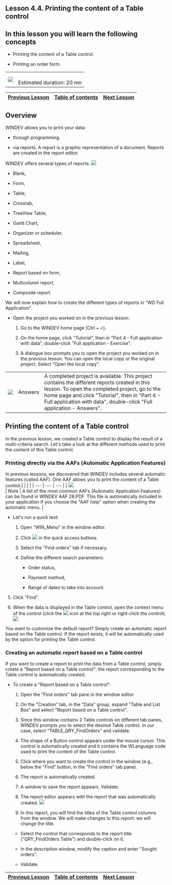 
## Lesson 4.4. Printing the content of a Table control
<a name="NOTE1"></a>
<a name="NOTE1_1"></a>


## In this lesson you will learn the following concepts
<a name="this_lesson_you_will_learn_the_following_concepts_ELTTEXTE000199"></a>


- Printing the content of a Table control.

- Printing an order form.





|   |   |
| --- | --- |
| ![](https://doc.pcsoft.fr/en-US/images/image.awp?langid=3&name=dur%E9e.png)<br> | <br>Estimated duration: 20 mn |

| [Previous Lesson](../TutoWD/1410087534.md) | [Table of contents](../TutoWD/1410087560.md) | [Next Lesson](../TutoWD/1410087536.md) |
| --- | --- | --- |





<a name="NOTE2"></a>
<a name="NOTE2_1"></a>


## Overview
<a name="overview_ELTTEXTE000246"></a>
WINDEV allows you to print your data:

- through programming.

- via reports. A report is a graphic representation of a document. Reports are created in the report editor.




WINDEV offers several types of reports: 
![](https://doc.pcsoft.fr/en-US/images/image.awp?langid=3&name=P4_Application%20compl%E8te%20-%20Imprimer%20contenu%20Table%20-%20HC%20N%B0001.jpg&type=thumb)


- Blank,

- Form,

- Table,

- Crosstab,

- TreeView Table,

- Gantt Chart,

- Organizer or scheduler,

- Spreadsheet,

- Mailing,

- Label,

- Report based on form,

- Multicolumn report,

- Composite report.




We will now explain how to create the different types of reports in "WD Full Application".



- Open the project you worked on in the previous lesson.

	1. Go to the WINDEV home page (Ctrl + &lt;).

	2. On the home page, click "Tutorial", then in "Part 4 - Full application with data", double-click "Full application - Exercise".

	3. A dialogue box prompts you to open the project you worked on in the previous lesson. You can open the local copy or the original project. Select "Open the local copy". 





|   |   |   |
| --- | --- | --- |
| ![](https://doc.pcsoft.fr/en-US/images/image.awp?langid=3&name=exemple-WD.png)<br> | Answers | A completed project is available. This project contains the different reports created in this lesson. To open the completed project, go to the home page and click "Tutorial", then in "Part 4 - Full application with data", double-click "Full application - Answers". |





<a name="NOTE3"></a>
<a name="NOTE3_1"></a>


## Printing the content of a Table control
<a name="printing_the_content_table_control_ELTTEXTE000288"></a>
In the previous lesson, we created a Table control to display the result of a multi-criteria search. Let's take a look at the different methods used to print the content of this Table control.

<a name="NOTE3_2"></a>


### Printing directly via the AAFs (Automatic Application Features)
<a name="printing_directly_via_the_aafs_automatic_application_features_ELTPARAGRAPHE000071"></a>

In previous lessons, we discovered that WINDEV includes several automatic features (called AAF). One AAF allows you to print the content of a Table control.|   |   |   |
| --- | --- | --- |
| ![](https://doc.pcsoft.fr/en-US/images/image.awp?langid=3&name=note.png)<br> | Note | A list of the most common AAFs (Automatic Application Features) can be found in WINDEV AAF 28.PDF. This file is automatically included in your application if you choose the "AAF help" option when creating the automatic menu. |






- Let's run a quick test:

	1. Open "WIN_Menu" in the window editor.

	2. Click ![](https://doc.pcsoft.fr/en-US/images/image.awp?langid=3&name=ICO_GO_Fenetre_WD_GAF.jpg)
 in the quick access buttons.

	3. Select the "Find orders" tab if necessary.

	4. Define the different search parameters:

		- Order status,

		- Payment method,

		- Range of dates to take into account.




5. Click "Find".

6. When the data is displayed in the Table control, open the context menu of the control (click the 
![](https://doc.pcsoft.fr/en-US/images/image.awp?langid=3&name=P4_ICO_MenuCtx_Table.jpg)
 icon at the top right or right-click the control). 
![](https://doc.pcsoft.fr/en-US/images/image.awp?langid=3&name=P4_Application%20compl%E8te%20-%20Imprimer%20contenu%20Table%20-%20HC%20N%B0002.jpg&type=thumb)




You want to customize the default report? Simply create an automatic report based on the Table control. If the report exists, it will be automatically used by the option for printing the Table control.
<a name="NOTE3_3"></a>


### Creating an automatic report based on a Table control
<a name="creating_automatic_report_based_table_control_ELTPARAGRAPHE000118"></a>

If you want to create a report to print the data from a Table control, simply create a "Report based on a Table control": the report corresponding to the Table control is automatically created.



- To create a "Report based on a Table control":

	1. Open the "Find orders" tab pane in the window editor.

	2. On the "Creation" tab, in the "Data" group, expand "Table and List Box" and select "Report based on a Table control".

	3. Since this window contains 2 Table controls on different tab panes, WINDEV prompts you to select the desired Table control. In our case, select "TABLE_QRY_FindOrders" and validate.

	4. The shape of a Button control appears under the mouse cursor. This control is automatically created and it contains the WLanguage code used to print the content of the Table control. 

	5. Click where you want to create the control in the window (e.g., below the "Find" button, in the "Find orders" tab pane).

	6. The report is automatically created.

	7. A window to save the report appears. Validate.

	8. The report editor appears with the report that was automatically created. 
![](https://doc.pcsoft.fr/en-US/images/image.awp?langid=3&name=P4_Application%20compl%E8te%20-%20Imprimer%20contenu%20Table%20-%20HC%20N%B0004.jpg&type=thumb)


	9. In this report, you will find the titles of the Table control columns from the window. We will make changes to this report: we will change the title. 

	- Select the control that corresponds to the report title ("QRY_FindOrders Table") and double-click on it.

	- In the description window, modify the caption and enter "Sought orders".

	- Validate.




| [Previous Lesson](../TutoWD/1410087534.md) | [Table of contents](../TutoWD/1410087560.md) | [Next Lesson](../TutoWD/1410087536.md) |
| --- | --- | --- |




